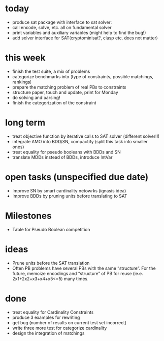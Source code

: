 today
=====
* produce sat package with interface to sat solver:
* call encode, solve, etc.  all on fundamental solver
* print variables and auxiliary variables (might help to find the bug!)
* add solver interface for SAT(cryptominisat?, clasp etc. does not matter)

this week
=========
* finish the test suite, a mix of problems
* categorize benchmarks into (type of constraints, possible matchings, rankings)
* prepare the matching problem of real PBs to constraints 
* structure paper, touch and update, print for Monday
* do solving and parsing!
* finish the categorization of the constraint

long term
==========
* treat objective function by iterative calls to SAT solver (different solver!!)
* integrate AMO into BDD/SN, compactify (split this task into smaller ones)
* treat equality for pseudo booleans with BDDs and SN
* translate MDDs instead of BDDs, introduce IntVar

open tasks (unspecified due date)
==========
* Improve SN by smart cardinality netowrks (ignasis idea)
* Improve BDDs by pruning units before translating to SAT

Milestones
==========
* Table for Pseudo Boolean competition

ideas
=====
* Prune units before the SAT translation
* Often PB problems have several PBs with the same “structure”. 
    For the future,  memoize encodings and “structure” of PB for reuse (ie.e. 2x1+2x2+x3+x4+x5<=5) many times. 

done
====
* treat equality for Cardinality Constraints
* produce 3 examples for rewriting
* get bug (number of results on current test set incorrect)
* write three more test for categorize cardinality
* design the integration of matchings
